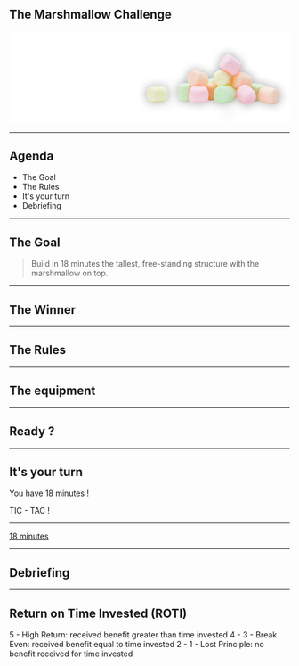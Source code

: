 ## The Marshmallow Challenge

![marshmallow](contents/images/marshmallow3.png)
<!-- .element style="border: 0; background: None; box-shadow: None" height="100%" width="100%" -->

----------

## Agenda

+ The Goal
+ The Rules
+ It's your turn
+ Debriefing

----------

## The Goal

> Build in 18 minutes the tallest, free-standing structure with the marshmallow on top.

----------

## The Winner

----------

## The Rules

----------

## The equipment

----------

## Ready ?

----------

## It's your turn

You have 18 minutes !

TIC - TAC !

----------

[18 minutes](https://www.youtube.com/watch?v=jqoIcQhsSEY)

----------

## Debriefing

----------

## Return on Time Invested (ROTI)

5 - High Return: received benefit greater than time invested
4 -
3 - Break Even: received benefit equal to time invested
2 -
1 - Lost Principle: no benefit received for time invested
